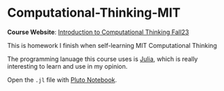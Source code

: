 # Computational-Thinking-MIT

**Course Website**: [Introduction to Computational Thinking Fall23](https://computationalthinking.mit.edu/Fall23/)

This is homework I finish when self-learning MIT Computational Thinking

The programming lanuage this course uses is [Julia](https://julialang.org/), which is really interesting to learn and use in my opinion.

Open the `.jl` file with [Pluto Notebook](https://plutojl.org/).
